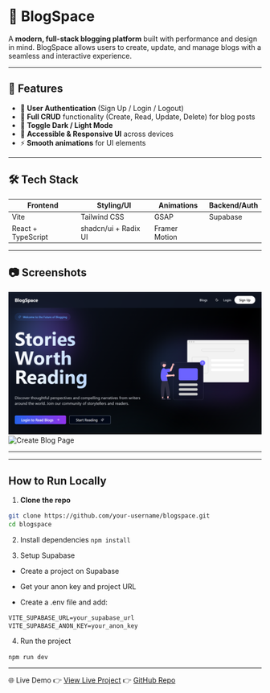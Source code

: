 # 📘 BlogSpace

A **modern, full-stack blogging platform** built with performance and design in mind. BlogSpace allows users to create, update, and manage blogs with a seamless and interactive experience.

---

## 🚀 Features

- 🔐 **User Authentication** (Sign Up / Login / Logout)
- 📝 **Full CRUD** functionality (Create, Read, Update, Delete) for blog posts
- 🌙 **Toggle Dark / Light Mode**
- 🎨 **Accessible & Responsive UI** across devices
- ⚡ **Smooth animations** for UI elements

---

## 🛠️ Tech Stack

| Frontend        | Styling/UI                  | Animations             | Backend/Auth |
|-----------------|-----------------------------|-------------------------|---------------|
| Vite            | Tailwind CSS                | GSAP                    | Supabase      |
| React + TypeScript | shadcn/ui + Radix UI     | Framer Motion           |               |

---

## 📷 Screenshots

![Homepage](./public//screenshots/HomepageSS.png)
![Create Blog Page](./public//screenshots/Createblogpage.png)


---


---

## How to Run Locally

1. **Clone the repo**
```bash
git clone https://github.com/your-username/blogspace.git
cd blogspace
```

2. Install dependencies
```npm install```

3. Setup Supabase

- Create a project on Supabase

- Get your anon key and project URL

- Create a .env file and add:
```
VITE_SUPABASE_URL=your_supabase_url
VITE_SUPABASE_ANON_KEY=your_anon_key
```
4. Run the project

```npm run dev```

---

🌐 Live Demo
👉 [View Live Project](https://blogspacedotcom.vercel.app/)
👉 [GitHub Repo](https://github.com/Rupa30/BlogSpace)